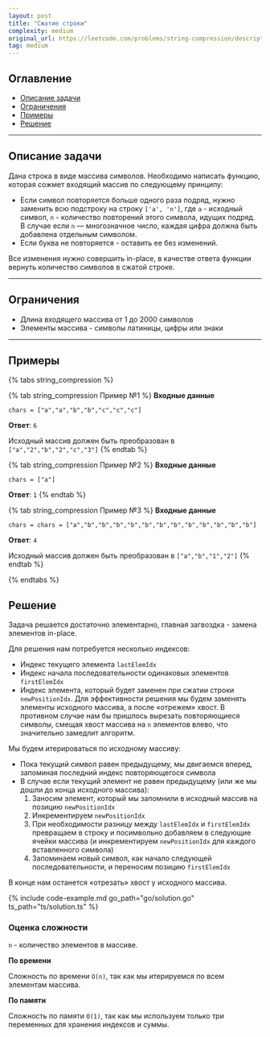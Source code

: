 ```yaml
---
layout: post
title: "Сжатие строки"
complexity: medium
original_url: https://leetcode.com/problems/string-compression/description/
tag: medium
---
```


## Оглавление

- [Описание задачи](#описание-задачи)
- [Ограничения](#ограничения)
- [Примеры](#примеры)
- [Решение](#решение)

---

## Описание задачи

Дана строка в виде массива символов.
Необходимо написать функцию, которая сожмет входящий массив по следующему принципу:

- Если символ повторяется больше одного раза подряд, нужно заменить всю подстроку на строку `['a', 'n']`, где `a` -
  исходный символ, `n` - количество повторений этого символа, идущих подряд. В случае если `n` — многозначное число,
  каждая цифра должна быть добавлена отдельным символом.
- Если буква не повторяется - оставить ее без изменений.

Все изменения нужно совершить in-place, в качестве ответа функции вернуть количество символов в сжатой строке.

---

## Ограничения

- Длина входящего массива от 1 до 2000 символов
- Элементы массива - символы латиницы, цифры или знаки

---

## Примеры

{% tabs string_compression %}

{% tab string_compression Пример №1 %}
**Входные данные**

```
chars = ["a","a","b","b","c","c","c"]
```

**Ответ**: `6`

Исходный массив должен быть преобразован в `["a","2","b","2","c","3"]`
{% endtab %}

{% tab string_compression Пример №2 %}
**Входные данные**

```
chars = ["a"]
```

**Ответ**: `1`
{% endtab %}

{% tab string_compression Пример №3 %}
**Входные данные**

```
chars = chars = ["a","b","b","b","b","b","b","b","b","b","b","b","b"]
```

**Ответ**: `4`

Исходный массив должен быть преобразован в `["a","b","1","2"]`
{% endtab %}

{% endtabs %}

## Решение

Задача решается достаточно элементарно, главная загвоздка - замена элементов in-place.

Для решения нам потребуется несколько индексов:

- Индекс текущего элемента `lastElemIdx`
- Индекс начала последовательности одинаковых элементов `firstElemIdx`
- Индекс элемента, который будет заменен при сжатии строки `newPositionIdx`. Для эффективности решения мы будем заменять
  элементы исходного массива, а после «отрежем» хвост. В противном случае нам бы пришлось вырезать повторяющиеся
  символы, смещая хвост массива на `n` элементов влево, что значительно замедлит алгоритм.

Мы будем итерироваться по исходному массиву:

- Пока текущий символ равен предыдущему, мы двигаемся вперед, запоминая последний индекс повторяющегося символа
- В случае если текущий элемент не равен предыдущему (или же мы дошли до конца исходного массива):
    1. Заносим элемент, который мы запомнили в исходный массив на позицию `newPositionIdx`
    2. Инкрементируем `newPositionIdx`
    3. При необходимости разницу между `lastElemIdx` и `firstElemIdx` превращаем в строку и посимвольно добавляем в
       следующие ячейки массива (и инкрементируем `newPositionIdx` для каждого вставленного символа)
    4. Запоминаем новый символ, как начало следующей последовательности, и переносим позицию `firstElemIdx`

В конце нам останется «отрезать» хвост у исходного массива.

{% include code-example.md go_path="go/solution.go" ts_path="ts/solution.ts" %}

### Оценка сложности

`n` - количество элементов в массиве.

**По времени**

Сложность по времени `O(n)`, так как мы итерируемся по всем элементам массива.

**По памяти**

Сложность по памяти `O(1)`, так как мы используем только три переменных для хранения индексов и суммы.
